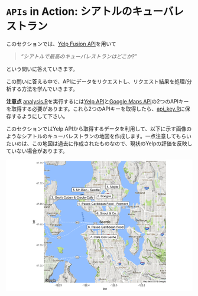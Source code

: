 # `APIs` in Action: シアトルのキューバレストラン

このセクションでは、[Yelp Fusion API](https://www.yelp.com/developers/documentation/v3)を用いて

> _“シアトルで最高のキューバレストランはどこか?”_

という問いに答えていきます。

この問いに答える中で、APIにデータをリクエストし、リクエスト結果を処理/分析する方法を学んでいきます。

**注意点** [analysis.R](analysis.R)を実行するには[Yelp API](https://www.yelp.com/developers/documentation/v3/authentication)と[Google Maps API](https://developers.google.com/maps/documentation/geocoding/get-api-key)の2つのAPIキーを取得する必要があります。これら2つのAPIキーを取得したら、[api_key.R](api_key.R)に保存するようにして下さい。

このセクションではYelp APIから取得するデータを利用して、以下に示す画像のようなシアトルのキューバレストランの地図を作成します。一点注意してもらいたいのは、この地図は過去に作成されたものなので、現状のYelpの評価を反映していない場合があります。

![シアトルで最高のキューバレストラン](imgs/yelp_map.png)
